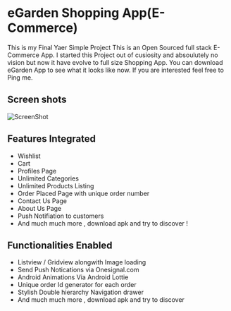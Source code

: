 # eGarden Shopping App(E-Commerce)
This is my Final Yaer Simple Project
This is an Open Sourced full stack E-Commerce App. I started this Project out of cusiosity and absoulutely no vision but now it have evolve to full size Shopping App. You can download eGarden App to see what it looks like now. If you are interested feel free to Ping me.

## Screen shots
![ScreenShot](https://drive.google.com/file/d/1txooc7Ei6LAqIdTKGzOBPUZ1rpCuaKef/view?usp=sharing})



## Features Integrated
- Wishlist
- Cart
- Profiles Page
- Unlimited Categories
- Unlimited Products Listing
- Order Placed Page with unique order number
- Contact Us Page
- About Us Page
- Push Notifiation to customers
- And much much more , download apk and try to discover !

## Functionalities Enabled

- Listview / Gridview alongwith Image loading
- Send Push Notications via Onesignal.com
- Android Animations Via Android Lottie
- Unique order Id generator for each order
- Stylish Double hierarchy Navigation drawer
- And much much more , download apk and try to discover 
